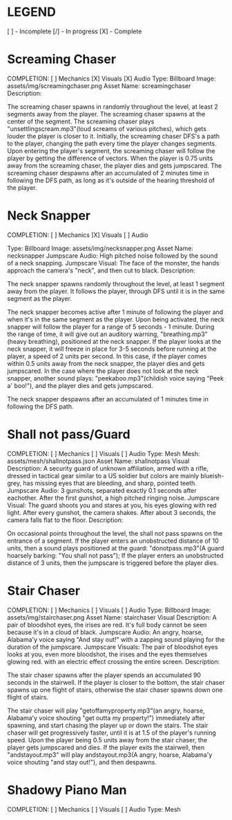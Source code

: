 # LEGEND

[ ] - Incomplete
[/] - In progress
[X] - Complete


# Screaming Chaser
COMPLETION:
[ ] Mechanics
[X] Visuals
[X] Audio
Type: Billboard
Image: assets/img/screamingchaser.png
Asset Name: screamingchaser
Description:

The screaming chaser spawns in randomly throughout the level, at least 2 segments away from the player. The screaming chaser spawns at the center of the segment.
The screaming chaser plays "unsettlingscream.mp3"(loud screams of various pitches), which gets louder the player is closer to it.
Initially, the screaming chaser DFS's a path to the player, changing the path every time the player changes segments. Upon entering the player's segment, the screaming chaser will follow the player by getting the difference of vectors.
When the player is 0.75 units away from the screaming chaser, the player dies and gets jumpscared.
The screaming chaser despawns after an accumulated of 2 minutes time in following the DFS path, as long as it's outside of the hearing threshold of the player.

# Neck Snapper
COMPLETION:
[ ] Mechanics
[X] Visuals
[ ] Audio

Type: Billboard
Image: assets/img/necksnapper.png
Asset Name: necksnapper
Jumpscare Audio: High pitched noise followed by the sound of a neck snapping.
Jumpscare Visual: The face of the monster, the hands approach the camera's "neck", and then cut to black.
Description:

The neck snapper spawns randomly throughout the level, at least 1 segment away from the player.
It follows the player, through DFS until it is in the same segment as the player.

The neck snapper becomes active after 1 minute of following the player and when it's in the same segment as the player.
Upon being activated, the neck snapper will follow the player for a range of 5 seconds - 1 minute.
During the range of time, it will give out an auditory warning, "breathing.mp3"(heavy breathing), positioned at the neck snapper.
If the player looks at the neck snapper, it will freeze in place for 3-5 seconds before running at the player, a speed of 2 units per second.
In this case, if the player comes within 0.5 units away from the neck snapper, the player dies and gets jumpscared.
In the case where the player does not look at the neck snapper, another sound plays: "peekaboo.mp3"(childish voice saying "Peek a' boo!"), and the player dies and gets jumpscared.

The neck snapper despawns after an accumulated of 1 minutes time in following the DFS path.

# Shall not pass/Guard
COMPLETION:
[ ] Mechanics
[ ] Visuals
[ ] Audio
Type: Mesh
Mesh: assets/mesh/shallnotpass.json
Asset Name: shallnotpass
Visual Description: A security guard of unknown affiliation, armed with a rifle, dressed in tactical gear similar to a US soldier but colors are mainly blueish-grey, has missing eyes that are bleeding, and sharp, pointed teeth.
Jumpscare Audio: 3 gunshots, separated exactly 0.1 seconds after eachother. After the first gunshot, a high pitched ringing noise.
Jumpscare Visual: The guard shoots you and stares at you, his eyes glowing with red light. After every gunshot, the camera shakes. After about 3 seconds, the camera falls flat to the floor.
Description:

On occasional points throughout the level, the shall not pass spawns on the entrance of a segment.
If the player enters an unobstructed distance of 10 units, then a sound plays positioned at the guard: "donotpass.mp3"(A guard hoarsely barking: "You shall not pass");
If the player enters an unobstructed distance of 3 units, then the jumpscare is triggered before the player dies.

# Stair Chaser
COMPLETION:
[ ] Mechanics
[ ] Visuals
[ ] Audio
Type: Billboard
Image: assets/img/stairchaser.png
Asset Name: stairchaser
Visual Description: A pair of bloodshot eyes, the irises are red. It's full body cannot be seen because it's in a cloud of black.
Jumpscare Audio: An angry, hoarse, Alabama'y voice saying "And stay out!" with a zapping sound playing for the duration of the jumpscare.
Jumpscare Visuals: The pair of bloodshot eyes looks at you, even more bloodshot, the irises and the eyes themselves glowing red. with an electric effect crossing the entire screen.
Description:

The stair chaser spawns after the player spends an accumulated 90 seconds in the stairwell. If the player is closer to the bottom, the stair chaser spawns up one flight of stairs, otherwise the stair chaser spawns down one flight of stairs.

The stair chaser will play "getoffamyproperty.mp3"(an angry, hoarse, Alabama'y voice shouting "get outta my property!") immediately after spawning, and start chasing the player up or down the stairs. The stair chaser will get progressively faster, until it is at 1.5 of the player's running speed.
Upon the player being 0.5 units away from the stair chaser, the player gets jumpscared and dies.
If the player exits the stairwell, then "andstayout.mp3" will play andstayout.mp3(A angry, hoarse, Alabama'y voice shouting "and stay out!"), and then despawns.

# Shadowy Piano Man
COMPLETION:
[ ] Mechanics
[ ] Visuals
[ ] Audio
Type: Mesh

